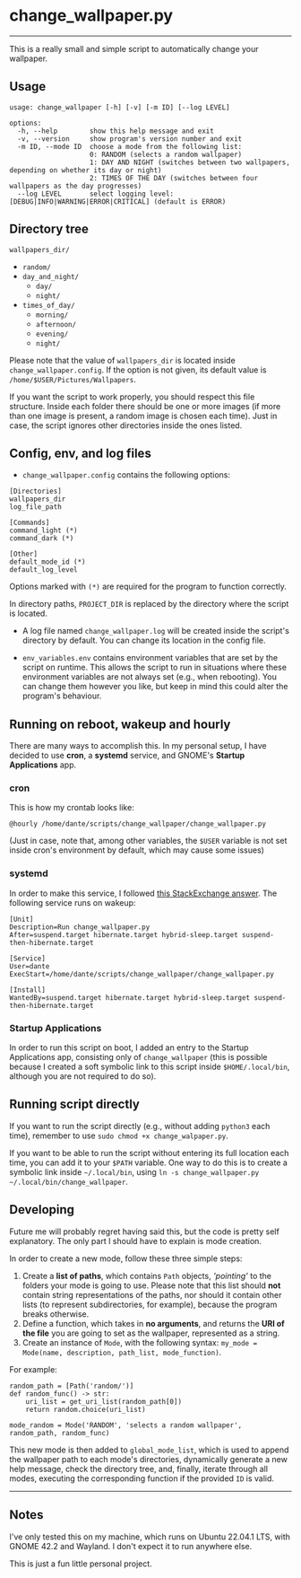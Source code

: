# change_wallpaper.py
----------
This is a really small and simple script to automatically change your wallpaper.

## Usage
```
usage: change_wallpaper [-h] [-v] [-m ID] [--log LEVEL]

options:
  -h, --help        show this help message and exit
  -v, --version     show program's version number and exit
  -m ID, --mode ID  choose a mode from the following list:
                    0: RANDOM (selects a random wallpaper)
                    1: DAY AND NIGHT (switches between two wallpapers, depending on whether its day or night)
                    2: TIMES OF THE DAY (switches between four wallpapers as the day progresses)
  --log LEVEL       select logging level: [DEBUG|INFO|WARNING|ERROR|CRITICAL] (default is ERROR)
```

## Directory tree
`wallpapers_dir/`
- `random/`
- `day_and_night/`
  - `day/`
  - `night/`
- `times_of_day/`
  - `morning/`
  - `afternoon/`
  - `evening/`
  - `night/`

Please note that the value of `wallpapers_dir` is located inside `change_wallpaper.config`.
If the option is not given, its default value is `/home/$USER/Pictures/Wallpapers`.

If you want the script to work properly, you should respect this file structure.
Inside each folder there should be one or more images (if more than one image is present, a random image is chosen each time).
Just in case, the script ignores other directories inside the ones listed.

## Config, env, and log files
- `change_wallpaper.config` contains the following options:

```
[Directories]
wallpapers_dir
log_file_path

[Commands]
command_light (*)
command_dark (*)

[Other]
default_mode_id (*)
default_log_level
```

Options marked with `(*)` are required for the program to function correctly.

In directory paths, `PROJECT_DIR` is replaced by the directory where the script is located.

- A log file named `change_wallpaper.log` will be created inside the script's directory by default. You can change its location in the config file.

- `env_variables.env` contains environment variables that are set by the script on runtime. This allows the script to run in situations where these environment variables are not always set (e.g., when rebooting). You can change them however you like, but keep in mind this could alter the program's behaviour.

## Running on reboot, wakeup and hourly
There are many ways to accomplish this. In my personal setup, I have decided to use **cron**, a **systemd** service, and GNOME's **Startup Applications** app. 

### cron
This is how my crontab looks like:
```
@hourly /home/dante/scripts/change_wallpaper/change_wallpaper.py
```
(Just in case, note that, among other variables, the `$USER` variable is not set inside cron's environment by default, which may cause some issues)
### systemd
In order to make this service, I followed [this StackExchange answer](https://unix.stackexchange.com/a/492497/448805). The following service runs on wakeup:
```
[Unit]
Description=Run change_wallpaper.py
After=suspend.target hibernate.target hybrid-sleep.target suspend-then-hibernate.target

[Service]
User=dante
ExecStart=/home/dante/scripts/change_wallpaper/change_wallpaper.py

[Install]
WantedBy=suspend.target hibernate.target hybrid-sleep.target suspend-then-hibernate.target
```

### Startup Applications
In order to run this script on boot, I added an entry to the Startup Applications app, consisting only of `change_wallpaper`
(this is possible because I created a soft symbolic link to this script inside `$HOME/.local/bin`, although you are not required to do so).

## Running script directly
If you want to run the script directly (e.g., without adding `python3` each time), remember to use `sudo chmod +x change_walpaper.py`.

If you want to be able to run the script without entering its full location each time, you can add it to your `$PATH` variable. One way to do this is to create a symbolic link inside `~/.local/bin`, using `ln -s change_wallpaper.py ~/.local/bin/change_wallpaper`.

## Developing

Future me will probably regret having said this, but the code is pretty self explanatory. The only part I should have to explain is mode creation.

In order to create a new mode, follow these three simple steps:

1. Create a **list of paths**, which contains `Path` objects, *'pointing'* to the folders your mode is going to use. 
   Please note that this list should **not** contain string representations of the paths, nor should it contain other lists (to represent subdirectories, for example), because the program breaks otherwise.
2. Define a function, which takes in **no arguments**, and returns the **URI of the file** you are going to set as the wallpaper, represented as a string.
3. Create an instance of `Mode`, with the following syntax: `my_mode = Mode(name, description, path_list, mode_function)`.

For example:
```
random_path = [Path('random/')]
def random_func() -> str:
    uri_list = get_uri_list(random_path[0])
    return random.choice(uri_list)

mode_random = Mode('RANDOM', 'selects a random wallpaper', random_path, random_func)
```

This new mode is then added to `global_mode_list`, which is used to append the wallpaper path to each mode's directories, dynamically generate a new help message, check the directory tree,
and, finally, iterate through all modes, executing the corresponding function if the provided `ID` is valid.

----------
## Notes
I've only tested this on my machine, which runs on Ubuntu 22.04.1 LTS, with GNOME 42.2 and Wayland. I don't expect it to run anywhere else.

This is just a fun little personal project.
